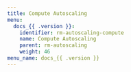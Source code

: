 ```yaml
---
title: Compute Autoscaling
menu:
  docs_{{ .version }}:
    identifier: rm-autoscaling-compute
    name: Compute Autoscaling
    parent: rm-autoscaling
    weight: 46
menu_name: docs_{{ .version }}
---
```

